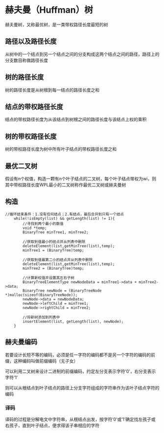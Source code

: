 # 赫夫曼（Huffman）树
赫夫曼树，又称最优树，是一类带权路径长度最短的树

## 路径以及路径长度
从树中的一个结点到另一个结点之间的分支构成这两个结点之间的路径，路径上的分支数目称做路径长度

## 树的路径长度
树的路径长度是从树根到每一结点的路径长度之和

## 结点的带权路径长度
结点的带权路径长度为从该结点到树根之间的路径长度与该结点上权的乘积

## 树的带权路径长度
树的带权路径长度为树中所有叶子结点的带权路径长度之和

## 最优二叉树
假设有n个权值，构造一颗有n个叶子结点的二叉树，每个叶子结点带权为wi，则其中带权路径长度WPL最小的二叉树称作最优二叉树或赫夫曼树

## 构造
```
//循环结束条件：1.没有任何结点；2.有结点，最后合并到只有一个结点
    while(!isEmpty(list) && getLength(list) != 1){
        //寻找到两个最小的数值
        void *temp;
        BinaryTree minTree1, minTree2;

        //获取到值最小的结点并从列表中删除
        deleteElement(list,getMinTree(list),temp);
        minTree1 = (BinaryTree)temp;

        //获取到值最第二小的结点并从列表中删除
        deleteElement(list,getMinTree(list),temp);
        minTree2 = (BinaryTree)temp;

        //计算新权值并设置其左右子树
        BinaryTreeElementType newNodeData = minTree1->data + minTree2->data;
        BinaryTree newNode = (BinaryTreeNode *)malloc(sizeof(BinaryTreeNode));
        newNode->data = newNodeData;
        newNode->leftChild = minTree1;
        newNode->rightChild = minTree2;

        //将新树添加到列表中
        insertElement(list, getLength(list), newNode);
    }
```

## 赫夫曼编码
若要设计长短不等的编码，必须是任一字符的编码都不是另一个字符的编码的前缀，这种编码叫做前缀编码（无子女）

可以利用二叉树来设计二进制的前缀编码，约定左分支表示字符‘0’，右分支表示字符‘1’

则可以从根结点到叶子结点的路径上分支字符组成的字符串作为该叶子结点字符的编码

### 译码
译码的过程是分解电文中字符串，从根结点出发，按字符‘0’或‘1’确定找左孩子或右孩子，直到叶子结点，便求得该子串相应的字符